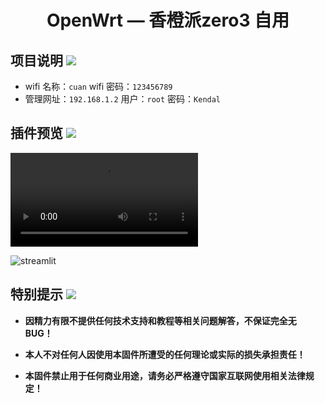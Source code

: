 <div align="center">
<h1>OpenWrt — 香橙派zero3 自用</h1>

</div>


## 项目说明 [![](https://img.shields.io/badge/-项目基本介绍-FFFFFF.svg)](#项目说明-)
- wifi 名称：`cuan` wifi 密码：`123456789`
- 管理网址：`192.168.1.2` 用户：`root` 密码：`Kendal`

## 插件预览 [![](https://img.shields.io/badge/-固件插件及功能预览-FFFFFF.svg)](#插件预览-)

![streamlit](./images/1.mp4)

![streamlit](./images/2.JPG)
</details>


## 特别提示 [![](https://img.shields.io/badge/-个人免责声明-FFFFFF.svg)](#特别提示-)

- **因精力有限不提供任何技术支持和教程等相关问题解答，不保证完全无 BUG！**

- **本人不对任何人因使用本固件所遭受的任何理论或实际的损失承担责任！**

- **本固件禁止用于任何商业用途，请务必严格遵守国家互联网使用相关法律规定！**
